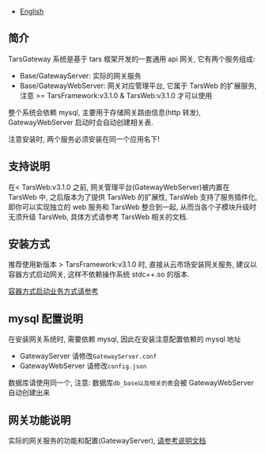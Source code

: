 - [English](Gateway.en.md)

## 简介

TarsGateway 系统是基于 tars 框架开发的一套通用 api 网关, 它有两个服务组成:

- Base/GatewayServer: 实际的网关服务
- Base/GatewayWebServer: 网关对应管理平台, 它属于 TarsWeb 的扩展服务, 注意 >= TarsFramework:v3.1.0 & TarsWeb:v3.1.0 才可以使用

整个系统会依赖 mysql, 主要用于存储网关路由信息(http 转发), GatewayWebServer 启动时会自动创建相关表.

注意安装时, 两个服务必须安装在同一个应用名下!

## 支持说明

在< TarsWeb:v3.1.0 之前, 网关管理平台(GatewayWebServer)被内置在 TarsWeb 中, 之后版本为了提供 TarsWeb 的扩展性, TarsWeb 支持了服务插件化, 即你可以实现独立的 web 服务和 TarsWeb 整合到一起, 从而当各个子模块升级时无须升级 TarsWeb, 具体方式请参考 TarsWeb 相关的文档.

## 安装方式

推荐使用新版本 > TarsFramework:v3.1.0 时, 直接从云市场安装网关服务, 建议以容器方式启动网关, 这样不依赖操作系统 stdc++.so 的版本.

[容器方式启动业务方式请参考](https://doc.tarsyun.com/#/installation/service-docker.md)

## mysql 配置说明

在安装网关系统时, 需要依赖 mysql, 因此在安装注意配置依赖的 mysql 地址

- GatewayServer 请修改`GatewayServer.conf`
- GatewayWebServer 请修改`config.json`

数据库请使用同一个, 注意: 数据库`db_base以及相关的表`会被 GatewayWebServer 自动创建出来

## 网关功能说明

实际的网关服务的功能和配置(GatewayServer), [请参考说明文档](./Gateway.md)
